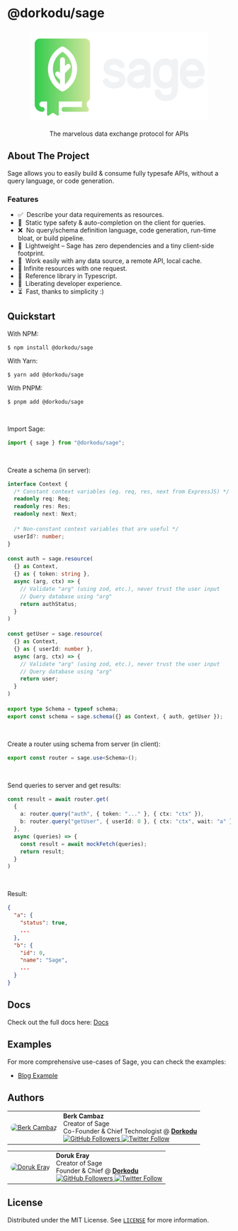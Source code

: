 # @dorkodu/sage

<p align="center">
  <a href="https://dorkodu.com/sage">
    <img alt="Sage" src="resources/sage-M-light.png" style="height: 200px !important; margin: 5px auto !important;" />
  </a>
</p>

<p align="center">
  The marvelous data exchange protocol for APIs
</p>

## About The Project

Sage allows you to easily build & consume fully typesafe APIs, without a query language, or code generation.

### Features

- ✅&nbsp; Describe your data requirements as resources.
- 🔐&nbsp; Static type safety & auto-completion on the client for queries.
- ❌&nbsp; No query/schema definition language, code generation, run-time bloat, or build pipeline.
- 🍃&nbsp; Lightweight – Sage has zero dependencies and a tiny client-side footprint.
- 🔗&nbsp; Work easily with any data source, a remote API, local cache.
- 📨 Infinite resources with one request.
- 🔋&nbsp; Reference library in Typescript.
- 🗽&nbsp; Liberating developer experience.
- ⏳&nbsp; Fast, thanks to simplicity :)

## Quickstart

With NPM:
```console
$ npm install @dorkodu/sage
```

With Yarn:
```console
$ yarn add @dorkodu/sage
```

With PNPM:
```console
$ pnpm add @dorkodu/sage
```

<br>

Import Sage:
```ts
import { sage } from "@dorkodu/sage";
```

<br>

Create a schema (in server):
```ts
interface Context {
  /* Constant context variables (eg. req, res, next from ExpressJS) */
  readonly req: Req;
  readonly res: Res;
  readonly next: Next;

  /* Non-constant context variables that are useful */
  userId?: number;
}

const auth = sage.resource(
  {} as Context,
  {} as { token: string },
  async (arg, ctx) => {
    // Validate "arg" (using zod, etc.), never trust the user input
    // Query database using "arg"
    return authStatus;
  }
)

const getUser = sage.resource(
  {} as Context,
  {} as { userId: number },
  async (arg, ctx) => {
    // Validate "arg" (using zod, etc.), never trust the user input
    // Query database using "arg"
    return user;
  }
)

export type Schema = typeof schema;
export const schema = sage.schema({} as Context, { auth, getUser });
```

<br>

Create a router using schema from server (in client):
```ts
export const router = sage.use<Schema>();
```

<br>

Send queries to server and get results:
```ts
const result = await router.get(
  {
    a: router.query("auth", { token: "..." }, { ctx: "ctx" }),
    b: router.query("getUser", { userId: 0 }, { ctx: "ctx", wait: "a" }),
  },
  async (queries) => {
    const result = await mockFetch(queries);
    return result;
  }
)
```

<br>

Result:
```json
{
  "a": {
    "status": true,
    ...
  },
  "b": {
    "id": 0,
    "name": "Sage",
    ...
  }
}
```

## Docs

Check out the full docs here: [Docs](DOCS.md)

## Examples

For more comprehensive use-cases of Sage, you can check the examples:
- [Blog Example](examples/blog)

## Authors

<table>
  <tr>
    <td align="center">
      <a href="https://berk.dorkodu.com">
        <img src="https://avatars.githubusercontent.com/u/50113500?v=4" width="100px;" style="border-radius:100px;" alt="Berk Cambaz"/>
        <br />
      </a>
    </td>
    <td>
			<b>Berk Cambaz</b>
      <br>
      Creator of Sage
			<br>
      Co-Founder & Chief Technologist @ <b><a href="https://dorkodu.com">Dorkodu</a></b>
			<br>
      <a href="https://github.com/berkcambaz">
      	<img alt="GitHub Followers" src="https://img.shields.io/github/followers/berkcambaz?label=%40berkcambaz&style=social">
			</a>
      <a href="https://twitter.com/bercrobat">
				<img alt="Twitter Follow" src="https://img.shields.io/twitter/follow/bercrobat?style=social">
			</a>
    </td>
  </tr>
</table>

<table>
  <tr>
    <td align="center">
      <a href="https://doruk.dorkodu.com">
        <img src="https://avatars.githubusercontent.com/u/68155490?v=4" width="100px;" style="border-radius:100px;" alt="Doruk Eray"/>
        <br />
      </a>
    </td>
    <td>
			<b>Doruk Eray</b>
      <br>
      Creator of Sage
			<br>
      Founder & Chief @ <b><a href="https://dorkodu.com">Dorkodu</a></b>
			<br>
      <a href="https://github.com/dorukeray">
      	<img alt="GitHub Followers" src="https://img.shields.io/github/followers/dorukeray?label=%40dorukeray&style=social">
			</a>
      <a href="https://twitter.com/d0rukeray">
				<img alt="Twitter Follow" src="https://img.shields.io/twitter/follow/d0rukeray?style=social">
			</a>
    </td>
  </tr>
</table>

## License

Distributed under the MIT License. See [`LICENSE`](LICENSE) for more information.

